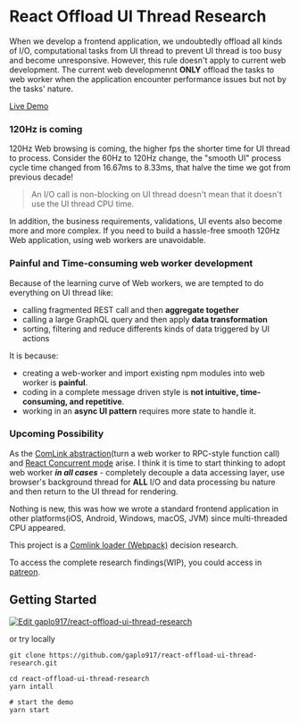 # React Offload UI Thread Research

When we develop a frontend application, we undoubtedly offload all kinds of I/O,
computational tasks from UI thread to prevent UI thread is too busy and become
unresponsive. However, this rule doesn't apply to current web development. The
current web developmennt **ONLY** offload the tasks to web worker when the application
encounter performance issues but not by the tasks' nature.

[Live Demo](https://gaplo917.github.io/react-offload-ui-thread-research/?v=2)

### 120Hz is coming

120Hz Web browsing is coming, the higher fps the shorter time for UI thread to process.
Consider the 60Hz to 120Hz change, the "smooth UI" process cycle time changed from 16.67ms
to 8.33ms, that halve the time we got from previous decade!

> An I/O call is non-blocking on UI thread doesn't mean that it doesn't use the UI thread
> CPU time.

In addition, the business requirements, validations, UI events also become more and more
complex. If you need to build a hassle-free smooth 120Hz Web application, using web workers 
are unavoidable.

### Painful and Time-consuming web worker development

Because of the learning curve of Web workers, we are tempted to do everything
on UI thread like:

- calling fragmented REST call and then **aggregate together**
- calling a large GraphQL query and then apply **data transformation**
- sorting, filtering and reduce differents kinds of data triggered by UI actions

It is because:

- creating a web-worker and import existing npm modules into web worker is **painful**.
- coding in a complete message driven style is **not intuitive, time-consuming, and repetitive**.
- working in an **async UI pattern** requires more state to handle it.

### Upcoming Possibility

As the [ComLink abstraction](https://github.com/GoogleChromeLabs/comlink)(turn a web
worker to RPC-style function call) and
[React Concurrent mode](https://reactjs.org/docs/concurrent-mode-intro.html) arise. I
think it is time to start thinking to adopt web worker **_in all cases_** - completely
decouple a data accessing layer, use browser's background thread for
**ALL** I/O and data processing bu nature and then return to the UI thread for rendering.

Nothing is new, this was how we wrote a standard frontend application in other
platforms(iOS, Android, Windows, macOS, JVM) since multi-threaded CPU appeared.

This project is a
[Comlink loader (Webpack)](https://github.com/GoogleChromeLabs/comlink-loader) decision
research.

To access the complete research findings(WIP), you could access in
[patreon](https://www.patreon.com/gaplotech).

## Getting Started

[![Edit gaplo917/react-offload-ui-thread-research](https://codesandbox.io/static/img/play-codesandbox.svg)](https://codesandbox.io/s/github/gaplo917/react-offload-ui-thread-research/tree/master/?fontsize=14&hidenavigation=1)

or try locally

```
git clone https://github.com/gaplo917/react-offload-ui-thread-research.git

cd react-offload-ui-thread-research
yarn intall

# start the demo
yarn start
```
